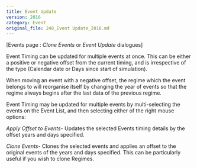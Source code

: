 ```yaml
---
title: Event Update
version: 2016
category: Event
original_file: 248_Event Update_2016.md
---
```


[Events page : *Clone Events* or *Event Update* dialogues]

Event Timing can be updated for multiple
events at once. This can be either a positive or negative offset from
the current timing, and is irrespective of the type (Calendar date or
Days since start of simulation).

When moving an event with a negative offset, the regime which the event
belongs to will reorganise itself by changing the year of events so that
the regime always begins after the last data of the previous regime.

Event Timing may be updated for multiple
events by multi-selecting the events on the Event List, and then
selecting either of the right mouse options:

*Apply Offset to Events*- Updates the selected Events
timing details by the offset years and days specified.

*Clone Events*- Clones the selected events and applies an offset to the
original events of the years and days specified. This can be
particularly useful if you wish to clone Regimes.